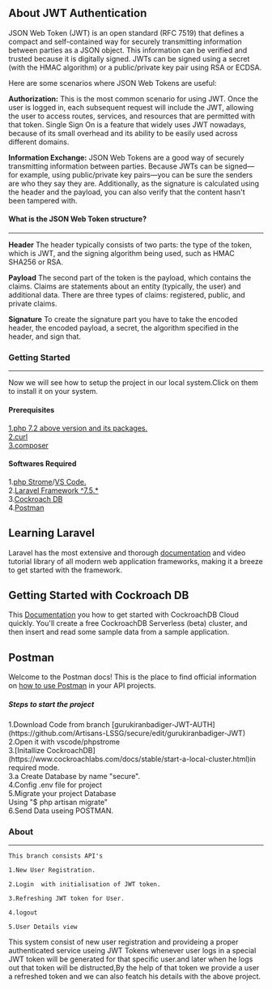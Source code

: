 

## About JWT Authentication

JSON Web Token (JWT) is an open standard (RFC 7519) that defines a compact and self-contained way for securely transmitting information between parties as a JSON object. This information can be verified and trusted because it is digitally signed. JWTs can be signed using a secret (with the HMAC algorithm) or a public/private key pair using RSA or ECDSA.

Here are some scenarios where JSON Web Tokens are useful:

<b>Authorization:</b> This is the most common scenario for using JWT. Once the user is logged in, each subsequent request will include the JWT, allowing the user to access routes, services, and resources that are permitted with that token. Single Sign On is a feature that widely uses JWT nowadays, because of its small overhead and its ability to be easily used across different domains.

<b>Information Exchange:</b> JSON Web Tokens are a good way of securely transmitting information between parties. Because JWTs can be signed—for example, using public/private key pairs—you can be sure the senders are who they say they are. Additionally, as the signature is calculated using the header and the payload, you can also verify that the content hasn't been tampered with.

<h4>What is the JSON Web Token structure?</h4><hr>
<b>Header</b>
The header typically consists of two parts: the type of the token, which is JWT, and the signing algorithm being used, such as HMAC SHA256 or RSA.


<b>Payload</b>
The second part of the token is the payload, which contains the claims. Claims are statements about an entity (typically, the user) and additional data. There are three types of claims: registered, public, and private claims.

<b>Signature</b>
To create the signature part you have to take the encoded header, the encoded payload, a secret, the algorithm specified in the header, and sign that.

<h3>Getting Started</h3><hr>
Now we will see how to setup the project in our local system.Click on them to install it on your system.

<h4>Prerequisites</h4>
<a href="https://computingforgeeks.com/how-to-install-php-on-ubuntu/">1.php 7.2 above version and its packages.</a><br>
<a href="https://www.cyberciti.biz/faq/how-to-install-curl-command-on-a-ubuntu-linux/">2.curl</a><br>
<a href="https://tecadmin.net/install-php-composer-on-ubuntu/">3.composer</a><br>

<h4>Softwares Required</h4>
1.<a href="https://www.jetbrains.com/help/phpstorm/installation-guide.html#toolbox">php Strome</a>/<a href="https://www.makeuseof.com/how-to-install-visual-studio-code-ubuntu/#:~:text=To%20install%20Visual%20Studio%20Code%2C%20launch%20the%20Ubuntu%20Software%20app,directly%20from%20the%20Applications%20menu.">VS Code.</a><br>
2.<a href="https://www.journaldev.com/26623/install-laravel-on-ubuntu">Laravel Framework ^7.5.*<a><br>
3.<a href="https://www.cockroachlabs.com/docs/stable/install-cockroachdb-linux.html">Cockroach DB<a><br>
4.<a href="https://linuxize.com/post/how-to-install-postman-on-ubuntu-20-04/">Postman<a><br>

## Learning Laravel

Laravel has the most extensive and thorough [documentation](https://laravel.com/docs) and video tutorial library of all modern web application frameworks, making it a breeze to get started with the framework.
    
## Getting Started with Cockroach DB

This [Documentation](https://www.cockroachlabs.com/docs/cockroachcloud/quickstart.html) you how to get started with CockroachDB Cloud quickly. You'll create a free CockroachDB Serverless (beta) cluster, and then insert and read some sample data from a sample application.
    
## Postman

Welcome to the Postman docs! This is the place to find official information on [how to use Postman](https://learning.postman.com/docs/getting-started/introduction/) in your API projects.   
    
    
<h5>Steps to start the project</h5>
    1.Download Code from branch [gurukiranbadiger-JWT-AUTH](https://github.com/Artisans-LSSG/secure/edit/gurukiranbadiger-JWT)<br>
    2.Open it with vscode/phpstrome<br>
    3.[Initallize CockroachDB](https://www.cockroachlabs.com/docs/stable/start-a-local-cluster.html)in required mode.<br>
      3.a Create Database by name "secure".<br>
    4.Config .env file for project <br>
    5.Migrate your project Database<br>
       Using  "$ php artisan migrate"<br>
    6.Send Data useing POSTMAN.
    
 <h3>About</h3><hr>
                                                      
    This branch consists API's
    
    1.New User Registration. 

    2.Login  with initialisation of JWT token. 

    3.Refreshing JWT token for User. 

    4.logout

    5.User Details view 
    
 <p> This system consist of new user registration and provideing a proper authenticated service useing JWT Tokens whenever user logs in a special JWT token will be generated for that specific user.and later when he logs out that token will be distructed,By the help of that token we provide a user a refreshed token and we can also featch his details with the above project. </p>



      
    
